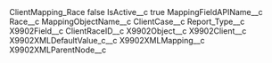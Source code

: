 <?xml version="1.0" encoding="UTF-8"?>
<CustomMetadata xmlns="http://soap.sforce.com/2006/04/metadata" xmlns:xsi="http://www.w3.org/2001/XMLSchema-instance" xmlns:xsd="http://www.w3.org/2001/XMLSchema">
    <label>ClientMapping_Race</label>
    <protected>false</protected>
    <values>
        <field>IsActive__c</field>
        <value xsi:type="xsd:boolean">true</value>
    </values>
    <values>
        <field>MappingFieldAPIName__c</field>
        <value xsi:type="xsd:string">Race__c</value>
    </values>
    <values>
        <field>MappingObjectName__c</field>
        <value xsi:type="xsd:string">ClientCase__c</value>
    </values>
    <values>
        <field>Report_Type__c</field>
        <value xsi:nil="true"/>
    </values>
    <values>
        <field>X9902Field__c</field>
        <value xsi:type="xsd:string">ClientRaceID__c</value>
    </values>
    <values>
        <field>X9902Object__c</field>
        <value xsi:type="xsd:string">X9902Client__c</value>
    </values>
    <values>
        <field>X9902XMLDefaultValue_c__c</field>
        <value xsi:nil="true"/>
    </values>
    <values>
        <field>X9902XMLMapping__c</field>
        <value xsi:nil="true"/>
    </values>
    <values>
        <field>X9902XMLParentNode__c</field>
        <value xsi:nil="true"/>
    </values>
</CustomMetadata>
